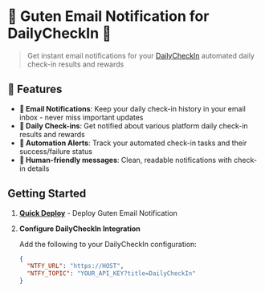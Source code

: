 # 🧩 Guten Email Notification for DailyCheckIn 🧩

> Get instant email notifications for your [DailyCheckIn](https://github.com/Sitoi/dailycheckin) automated daily check-in results and rewards

## 🌟 Features

- **📧 Email Notifications**: Keep your daily check-in history in your email inbox - never miss important updates
- **🎯 Daily Check-ins**: Get notified about various platform daily check-in results and rewards
- **🤖 Automation Alerts**: Track your automated check-in tasks and their success/failure status
- **👥 Human-friendly messages**: Clean, readable notifications with check-in details

## Getting Started

1. **[Quick Deploy](../../docs/Deployment.md)** - Deploy Guten Email Notification

2. **Configure DailyCheckIn Integration**

	Add the following to your DailyCheckIn configuration:

	```json
	{
	  "NTFY_URL": "https://HOST",
	  "NTFY_TOPIC": "YOUR_API_KEY?title=DailyCheckIn"
	}
	```
